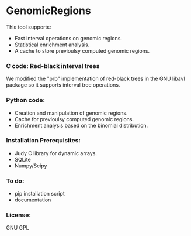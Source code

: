 # GenomicRegions



This tool supports:
- Fast interval operations on genomic regions.
- Statistical enrichment analysis.
- A cache to store previoulsy computed genomic regions.

### C code: Red-black interval trees

We modified the "prb" implementation of red-black trees in the GNU libavl package so it supports interval tree operations.
 
### Python code: 

- Creation and manipulation of genomic regions.
- Cache for previoulsy computed genomic regions.
- Enrichment analysis based on the binomial distribution.

### Installation Prerequisites:

- Judy C library for dynamic arrays.
- SQLite
- Numpy/Scipy

### To do:

- pip installation script
- documentation

### License:

GNU GPL
